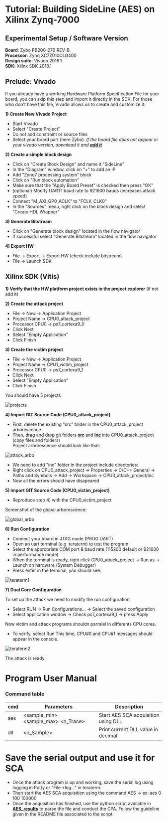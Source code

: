 # Tutorial: Building SideLine (AES) on Xilinx Zynq-7000

## Experimental Setup / Software Version

**Board**: Zybo PB200-279 REV-B  
**Processor**: Zynq XC7Z010CLG400  
**Design suite**: Vivado 2018.1  
**SDK**: Xilinx SDK 2018.1  

## Prelude: Vivado

If you already have a working Hardware Platform Specification File for your board, you can skip this step and import it directly in the SDK.
For those who don't have this file, Vivado allows us to create and customize it. 

**1) Create New Vivado Project**
  - Start Vivado
  - Select "Create Project" 
  - Do not add constraint or source files
  - Select your board part (here Zybo). *If the board file does not appear in your vivado version, download it and [**add it**](https://reference.digilentinc.com/reference/software/vivado/board-files?redirect=1)*
  
**2) Create a simple block design**
  - Click on "Create Block Design" and name it "SideLine"
  - In the "Diagram" window, click on "+" to add an IP
  - Add "Zynq7 processing system" block
  - Click on "Run block automation"
  - Make sure that the "Apply Board Preset" is checked then press "OK"
  - (optional) Modify UART1 baud rate to 921600 bauds (increases attack speed)
  - Connect "M_AXI_GP0_ACLK" to "FCLK_CLK0"
  - In the "Sources" menu, right click on the block design and select "Create HDL Wrapper"
  
**3) Generate Bitstream**
 - Click on "Generate block design" located in the flow navigator
 - if successful select "Generate Bitstream" located in the flow navigator 

**4) Export HW**
- File -> Export -> Export HW (check include bitstream)
- File -> Launch SDK

## Xilinx SDK (Vitis)

**1) Verify that the HW platform project exists in the project explorer** (if not add it)

**2) Create the attack project**
  - File -> New -> Application Project
  - Project Name -> CPU0_attack_project
  - Processor CPU0 -> ps7_cortexa9_0
  - Click Next 
  - Select "Empty Application"
  - Click Finish

**3) Create the victim project**
  - File -> New -> Application Project
  - Project Name -> CPU1_victim_project
  - Processor CPU0 -> ps7_cortexa9_1
  - Click Next 
  - Select "Empty Application"
  - Click Finish

You should have 5 projects

![projects](https://user-images.githubusercontent.com/67143135/85715121-65389c00-b6eb-11ea-9028-1e2ac7de4e1d.PNG)


**4) Import GIT Source Code (CPU0_attack_project)**
  - First, delete the existing "src" folder in the CPU0_attack_project arborescence
  - Then, drag and drop git folders  [**src**](https://github.com/Remote-HWA/SideLine/tree/master/attack_setup/AES_setup/CPU0_attack/src) and [**inc**](https://github.com/Remote-HWA/SideLine/tree/master/attack_setup/AES_setup/CPU0_attack/inc) into CPU0_attack_project (copy files and folders)  
 Project arborescence should look like that: 
 
 ![attack_arbo](https://user-images.githubusercontent.com/67143135/85715557-df692080-b6eb-11ea-8354-8745e1370017.PNG)
 
 - We need to add "inc" folder in the project include directories:
 - Right click on CPU0_attack_project -> Properties -> C/C++ General -> Paths and Symbols -> Add -> Workspace -> CPU0_attack_project/inc
 - Now all the errors should have disapeared
 
 **5) Import GIT Source Code (CPU0_victim_project)**
  - Reproduce step 4) with the CPU0_victim_project
  
Screenshot of the global arborescence: 

![global_arbo](https://user-images.githubusercontent.com/67143135/85715495-ce201400-b6eb-11ea-8279-ebc533fdf40d.PNG)

**6) Run Configuration**

- Connect your board in JTAG mode (PROG UART)
- Open an uart terminal (e.g. teraterm) to test the program
- Select the appropriate COM port & baud rate (115200 default or 921600 in performance mode)
- When the terminal is ready, right click CPU0_attack_project -> Run as -> Launch on hardware (System Debugger)
- Press enter in the terminal, you should see:

![teraterm1](https://user-images.githubusercontent.com/67143135/91530784-fefb1000-e90b-11ea-935a-a193831fc32c.PNG)

**7) Dual Core Configuration**

To set up the attack we need to modify the run configuration. 

- Select RUN -> Run Configurations... -> Select the saved configuration
- Select application window -> Check ps7_cortexa9_1 -> press Apply

Now victim and attack programs shouldn parralel in differents CPU cores.
- To verify, select Run
This time, CPU#0 and CPU#1 messages should appear in the console.

![teraterm2](https://user-images.githubusercontent.com/67143135/91530918-32d63580-e90c-11ea-8a3c-c0bd73b41dcc.PNG)


The attack is ready.


# Program User Manual 

### Command table
| cmd | Parameters | Description |
| --- | --- | --- |
| aes | <sample_min> <sample_max> <n_Trace> | Start AES SCA acquisition using DLL |
| dll | <n_Sample> | Print current DLL value in decimal |
  
# Save the serial output and use it for SCA

- Once the attack program is up and working, save the serial log using logging in Putty or "File->log..." in teraterm. 
- Then start the AES SCA acquisition using the command AES -> ex: aes 0 100 100000
- Once the acquisition has finished, use the python script available in [**AES_results**](https://github.com/Remote-HWA/SideLine/tree/master/attack_results/AES_results) to parse the file and conduct the CPA. Follow the guideline given in the README file associated to the script.





